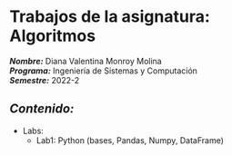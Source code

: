 # Trabajos de la asignatura: Algoritmos
**_Nombre:_** Diana Valentina Monroy Molina  
**_Programa:_** Ingeniería de Sistemas y Computación  
**_Semestre:_** 2022-2  
## _Contenido:_
* Labs:   
  - Lab1: Python (bases, Pandas, Numpy, DataFrame)


